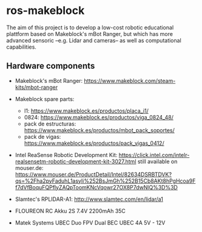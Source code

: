# ros-makeblock #

The aim of this project is to develop a low-cost robotic educational plattform based on Makeblock's mBot Ranger, but which has more advanced sensoric &ndash;e.g. Lidar and cameras&ndash; as well as computational capabilities.

## Hardware components ##

* Makeblock's mBot Ranger: https://www.makeblock.com/steam-kits/mbot-ranger
* Makeblock spare parts:
  * l1: https://www.makeblock.es/productos/placa_i1/
  * 0824: https://www.makeblock.es/productos/viga_0824_48/
  * pack de estructuras: https://www.makeblock.es/productos/mbot_pack_soportes/
  * pack de vigas: https://www.makeblock.es/productos/pack_vigas_0412/

* Intel ReaSense Robotic Development Kit: https://click.intel.com/intelr-realsensetm-robotic-development-kit-3027.html
  still available on mouser.de: https://www.mouser.de/ProductDetail/Intel/82634DSRBTDVK?qs=%2Fha2pyFaduhL1asyIi%252BsJmGh%252B15Cb8AKt8hPgHcoa9Ff7dVfBoquFQPflyZAQpToomKNcVqowr27OX8P7dwNlQ%3D%3D
  
  
* Slamtec's RPLIDAR-A1: http://www.slamtec.com/en/lidar/a1
* FLOUREON RC Akku 2S 7.4V 2200mAh 35C
* Matek Systems UBEC Duo FPV Dual BEC UBEC 4A 5V - 12V
